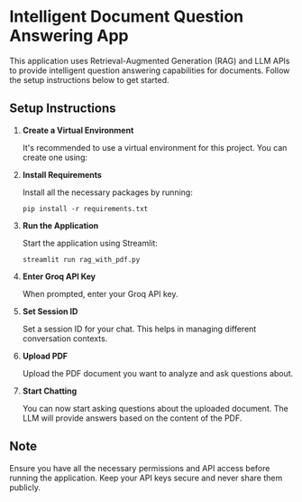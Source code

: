 # Intelligent Document Question Answering App

This application uses Retrieval-Augmented Generation (RAG) and LLM APIs to provide intelligent question answering capabilities for documents. Follow the setup instructions below to get started.

## Setup Instructions

1. **Create a Virtual Environment**
   
   It's recommended to use a virtual environment for this project. You can create one using:

2. **Install Requirements**
   
   Install all the necessary packages by running:

   ```
   pip install -r requirements.txt
   ```

3. **Run the Application**
   
   Start the application using Streamlit:

   ```
   streamlit run rag_with_pdf.py
   ```

4. **Enter Groq API Key**
   
   When prompted, enter your Groq API key.

5. **Set Session ID**
   
   Set a session ID for your chat. This helps in managing different conversation contexts.

6. **Upload PDF**
   
   Upload the PDF document you want to analyze and ask questions about.

7. **Start Chatting**
   
   You can now start asking questions about the uploaded document. The LLM will provide answers based on the content of the PDF.

## Note

Ensure you have all the necessary permissions and API access before running the application. Keep your API keys secure and never share them publicly.
